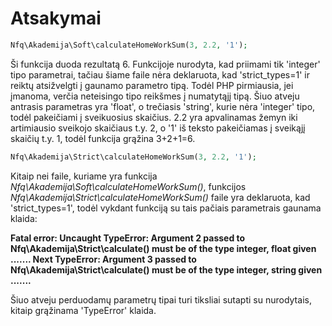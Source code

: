 # Atsakymai

```php
Nfq\Akademija\Soft\calculateHomeWorkSum(3, 2.2, '1');
```
Ši funkcija duoda rezultatą 6. Funkcijoje nurodyta, kad priimami tik 'integer' tipo parametrai, tačiau šiame faile nėra deklaruota, kad 'strict_types=1' ir reiktų atsižvelgti į gaunamo parametro tipą. Todėl PHP pirmiausia, jei įmanoma, verčia neteisingo tipo reikšmes į numatytąjį tipą. Šiuo atveju antrasis parametras yra 'float', o trečiasis 'string', kurie nėra 'integer' tipo, todėl pakeičiami į sveikuosius skaičius. 2.2 yra apvalinamas žemyn iki artimiausio sveikojo skaičiaus t.y. 2, o '1' iš teksto pakeičiamas į sveikąjį skaičių t.y. 1, todėl funkcija grąžina 3+2+1=6.

```php
Nfq\Akademija\Strict\calculateHomeWorkSum(3, 2.2, '1');
```
Kitaip nei faile, kuriame yra funkcija *Nfq\Akademija\Soft\calculateHomeWorkSum()*, funkcijos *Nfq\Akademija\Strict\calculateHomeWorkSum()* faile yra deklaruota, kad 'strict_types=1', todėl vykdant funkciją su tais pačiais parametrais gaunama klaida:

**Fatal error: Uncaught TypeError: Argument 2 passed to Nfq\Akademija\Strict\calculate() must be of the type integer, float given ....... Next TypeError: Argument 3 passed to Nfq\Akademija\Strict\calculate() must be of the type integer, string given .......** 

Šiuo atveju perduodamų parametrų tipai turi tiksliai sutapti su nurodytais, kitaip grąžinama 'TypeError' klaida. 